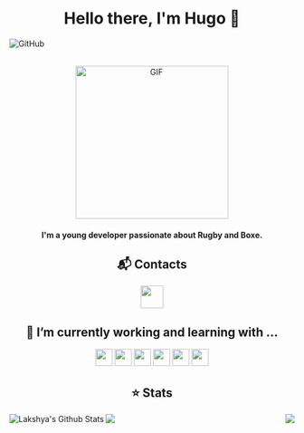   
<p>
  <h1 align="center"><b>Hello there, I'm Hugo 👋</b></h1>
</p>

![GitHub](https://komarev.com/ghpvc/?username=hugoocoding&style=plastic)

  <p align="center">

  <br>
  <img height="270px" alt="GIF" src="https://i.pinimg.com/originals/e4/26/70/e426702edf874b181aced1e2fa5c6cde.gif" />
  <br>
  <h4 align="center"> I'm a young developer passionate about <strong>Rugby</strong> and <strong>Boxe</strong>.
  </p>

  <h2 align='center'>📬 Contacts</h2>

  <p align="center">
  <img height="40" src="https://discord.c99.nl/widget/theme-3/353276676261543947.png">

  <h2 align='center'>🔭  I’m currently working and learning with ...</h2>
  <p align="center">

  <img height="30" src="https://img.shields.io/badge/Java-ED8B00?style=for-the-badge&logo=java&logoColor=white">
  <img height="30" src="https://img.shields.io/badge/IntelliJIDEA-000000.svg?style=for-the-badge&logo=intellij-idea&logoColor=white">
  <img height="30" src="https://img.shields.io/badge/MySQL-00000F?style=for-the-badge&logo=mysql&logoColor=white">                                                       
  <img height="30" src="https://img.shields.io/badge/PostgreSQL-316192?style=for-the-badge&logo=postgresql&logoColor=white"> 
  <img height="30" src="https://img.shields.io/badge/redis-%23DD0031.svg?&style=for-the-badge&logo=redis&logoColor=white">                                         
  <img height="30" src="https://img.shields.io/badge/Arduino-00979D?style=for-the-badge&logo=Arduino&logoColor=white">
    
  <h2 align="center">⭐ Stats</h2>  
    
  <img align="left" src="https://github-readme-stats.vercel.app/api?username=hugoocoding&show_icons=true&title_color=fff&icon_color=79ff97&text_color=efefef&bg_color=24292e" alt="Lakshya's Github Stats">

<img align="right" src="https://github-readme-stats.vercel.app/api/top-langs/?username=hugoocoding&show_icons=true&hide_border=true&theme=radical">
<img src="https://github.com/punitkmryh/punitkmryh/blob/master/wave.svg" />
